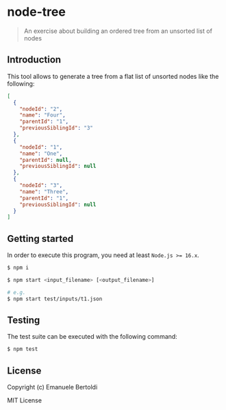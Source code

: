 # node-tree

> An exercise about building an ordered tree from an unsorted list of nodes

## Introduction

This tool allows to generate a tree from a flat list of unsorted nodes like the
following:

```json
[
  {
    "nodeId": "2",
    "name": "Four",
    "parentId": "1",
    "previousSiblingId": "3"
  },
  {
    "nodeId": "1",
    "name": "One",
    "parentId": null,
    "previousSiblingId": null
  },
  {
    "nodeId": "3",
    "name": "Three",
    "parentId": "1",
    "previousSiblingId": null
  }
]
```

## Getting started

In order to execute this program, you need at least `Node.js >= 16.x`.

```bash
$ npm i

$ npm start <input_filename> [<output_filename>]

# e.g.
$ npm start test/inputs/t1.json
```

## Testing

The test suite can be executed with the following command:

```bash
$ npm test
```

## License

Copyright (c) Emanuele Bertoldi

MIT License

